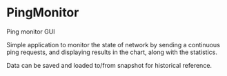 # PingMonitor
Ping monitor GUI

Simple application to monitor the state of network by sending a continuous ping requests, and displaying results in the chart, along with the statistics.

Data can be saved and loaded to/from snapshot for historical reference.
